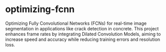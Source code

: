 # optimizing-fcnn
Optimizing Fully Convolutional Networks (FCNs) for real-time image segmentation in applications like crack detection in concrete. This project enhances frame rates by integrating Dilated Convolution Models, aiming to increase speed and accuracy while reducing training errors and resolution loss.
